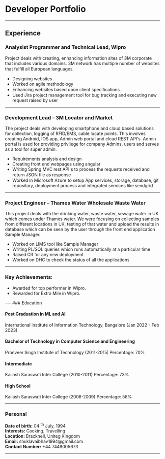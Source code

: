 # Developer Portfolio
---
## Experience

### Analysist Programmer and Technical Lead, Wipro 

Project deals with creating, enhancing information sites of 3M corporate that includes various domains. 3M network has multiple number of websites that fulﬁll all European languages.

<ul>
  <li>Designing websites</li>
  <li>Worked on agile methodology</li>
  <li>Enhancing websites based upon client speciﬁcations</li>
  <li>Used Jira project management tool for bug tracking and executing new request raised by user</li>
</ul>

---
### Development Lead – 3M Locator and Market

The project deals with developing smartphone and cloud based solutions for collection, logging of RFID/EMS, cable locate points. This involves creating Android, IOS app, Admin web portal and cloud REST API's. Admin portal is used for providing privilege for company Admins, users and serves as a tool for super admin.

<ul>
  <li>Requirements analysis and design</li>
  <li>Creating front end webpages using angular</li>
  <li>Writing Spring MVC rest API's to process the requests received and return JSON ﬁle as response</li>
  <li>Worked in Microsoft Azure to setup App services, storage, database, git repository, deployment process and integrated services like sendgrid</li>
</ul>

---
### Project Engineer – Thames Water Wholesale Waste Water

This project deals with the drinking water, waste water, sewage water in UK which comes under Thames water. We were focusing on collecting samples from different locations in UK, testing of that water and upload the results in database which can be seen by the user through the front end application Sample Manager.

<ul>
  <li>Worked on LIMS tool like Sample Manager</li>
  <li>Writing PL/SQL queries which runs automatically at a particular time</li>
  <li>Raised CR for any new deployment</li>
  <li>Worked on DHC to check the status of all the applications</li>
</ul>

---
### Key Achievements:

<ul>
  <li>Awarded for top performer in Wipro.</li>
  <li>Rewarded for Extra Mile in Wipro.</li>
</ul>
---
### Education

#### Post Graduation in ML and AI
  
  International Institute of Information Technology, Bangalore (Jan 2022 - Feb 2023)
  
#### Bachelor of Technology in Computer Science and Engineering
  
  Pranveer Singh Institute of Technology (2011-2015)
  Percentage: 70%
  
#### Intermediate
  
  Kailash Saraswati Inter College (2010-2011)
  Percentage: 73%

#### High School
  
  Kailash Saraswati Inter College (2008-2009)
  Percentage: 58%

---
### Personal

<p><strong>Date of birth:</strong> 04 <sup>th</sup> July, 1994 <br>
  <strong>Interests:</strong> Cooking, Travelling<br>
  <strong>Location:</strong> Bracknell, Uniteg Kingdom<br>
  <strong>Email:</strong> shuklavaibhav1994@gmail.com<br>
  <strong>Contact Number:</strong> +44 7448005673</p>
  
---



